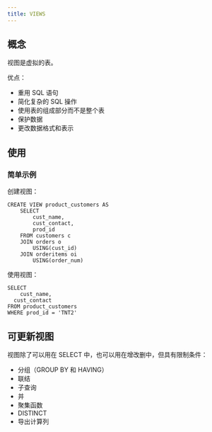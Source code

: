 ```yaml
---
title: VIEWS
---
```


## 概念

视图是虚拟的表。

优点：

+ 重用 SQL 语句
+ 简化复杂的 SQL 操作
+ 使用表的组成部分而不是整个表
+ 保护数据
+ 更改数据格式和表示



## 使用

### 简单示例

创建视图：

```mysql
CREATE VIEW product_customers AS
	SELECT
		cust_name,
		cust_contact,
		prod_id
	FROM customers c 
	JOIN orders o
		USING(cust_id)
	JOIN orderitems oi
		USING(order_num)
```

使用视图：

```mysql
SELECT
	cust_name,
  cust_contact
FROM product_customers
WHERE prod_id = 'TNT2'
```



## 可更新视图

视图除了可以用在 SELECT 中，也可以用在增改删中，但具有限制条件：

+ 分组（GROUP BY 和 HAVING）
+ 联结
+ 子查询
+ 并
+ 聚集函数
+ DISTINCT
+ 导出计算列

